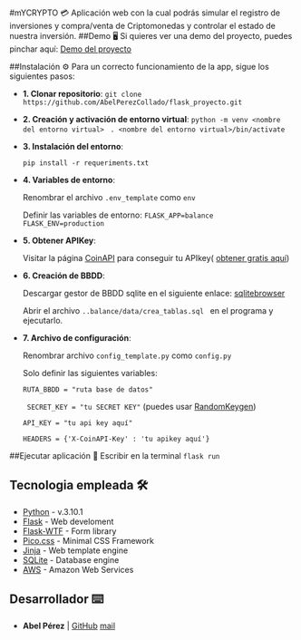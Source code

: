#mYCRYPTO 💳
Aplicación web con la cual podrás simular el registro de inversiones y compra/venta de Criptomonedas y controlar el estado de nuestra inversión.
##Demo 🖥
Si quieres ver una demo del proyecto, puedes pinchar aquí: [Demo del proyecto](https://prueba.com/)

##Instalación ⚙️
Para un correcto funcionamiento de la app, sigue los siguientes pasos:

* **1. Clonar repositorio**: 
``` git clone https://github.com/AbelPerezCollado/flask_proyecto.git ```

* **2. Creación y activación de entorno virtual**:
```python -m venv <nombre del entorno virtual> ``` 
```. <nombre del entorno virtual>/bin/activate ```

* **3. Instalación del entorno**:

	```pip install -r requeriments.txt```
	
* **4. Variables de entorno**:

	Renombrar el archivo ```.env_template``` como ```env```
	
	Definir las variables de entorno: ```FLASK_APP=balance ```
										```FLASK_ENV=production```
										
* **5. Obtener APIKey**:

	Visitar la página [CoinAPI](https://www.coinapi.io/) para conseguir tu 	APIkey(	[obtener gratis aquí](https://www.coinapi.io/pricing?apikey))
	
	
* **6. Creación de BBDD**:	

	Descargar gestor de BBDD sqlite en el siguiente enlace: [sqlitebrowser](https://sqlitebrowser.org/dl/)
	
	Abrir el archivo ```..balance/data/crea_tablas.sql ``` en el programa y ejecutarlo.
	
	
	
		
* **7. Archivo de configuración**:

	Renombrar archivo ```config_template.py``` como ```config.py```
	 
	Solo definir las siguientes variables: 
	
	```RUTA_BBDD = "ruta base de datos"```
	
	```	SECRET_KEY = "tu SECRET KEY"``` (puedes usar [RandomKeygen](https://randomkeygen.com/))
	
	```API_KEY = "tu api key aquí"```
	
	``` HEADERS = {'X-CoinAPI-Key' : 'tu apikey aquí'} ```  											 
 
##Ejecutar aplicación 🚀
Escribir en la terminal ``` flask run ```  
## Tecnologia empleada 🛠️

* [Python](https://www.python.org/) - v.3.10.1
* [Flask](https://flask.palletsprojects.com/en/1.1.x/) - Web develoment
* [Flask-WTF](https://flask-wtf.readthedocs.io/en/stable/) - Form library
* [Pico.css](https://picocss.com/) - Minimal CSS Framework
* [Jinja](https://jinja.palletsprojects.com/en/2.11.x/) - Web template engine
* [SQLite](https://www.sqlite.org/index.html) - Database engine
* [AWS](https://aws.amazon.com/es/) - Amazon Web Services


## Desarrollador ⌨️

* **Abel Pérez** | [GitHub](https://github.com/AbelPerezCollado)  	[mail](iabel83@gmail.com)